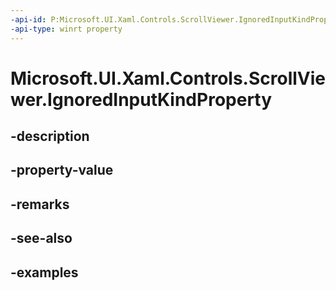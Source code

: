 ```yaml
---
-api-id: P:Microsoft.UI.Xaml.Controls.ScrollViewer.IgnoredInputKindProperty
-api-type: winrt property
---
```


# Microsoft.UI.Xaml.Controls.ScrollViewer.IgnoredInputKindProperty

<!--
public static Windows.UI.Xaml.DependencyProperty IgnoredInputKindProperty { get; }
-->


## -description

## -property-value

## -remarks

## -see-also

## -examples


